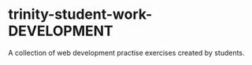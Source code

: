 # trinity-student-work-DEVELOPMENT
A collection of web development practise exercises created by students.
